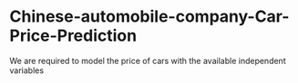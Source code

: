 # Chinese-automobile-company-Car-Price-Prediction
We are required to model the price of cars with the available independent variables
